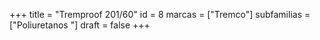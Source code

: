 +++
title = "Tremproof 201/60"
id = 8
marcas = ["Tremco"]
subfamilias = ["Poliuretanos	"]
draft = false
+++

<!--more-->